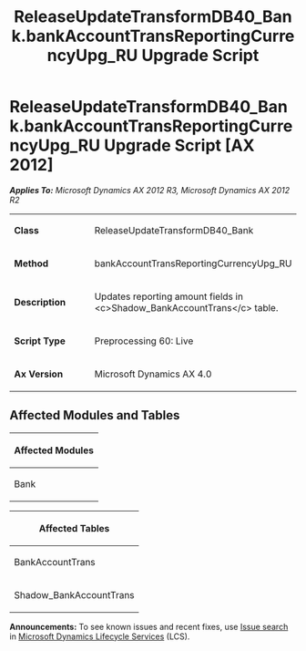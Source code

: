 ﻿---
title: ReleaseUpdateTransformDB40_Bank.bankAccountTransReportingCurrencyUpg_RU Upgrade Script
TOCTitle: ReleaseUpdateTransformDB40_Bank.bankAccountTransReportingCurrencyUpg_RU Upgrade Script
ms:assetid: 89974035-daca-39ec-40b2-a5349a02be84
ms:mtpsurl: https://msdn.microsoft.com/en-us/library/JJ736383(v=AX.60)
ms:contentKeyID: 49709573
ms.date: 05/18/2015
mtps_version: v=AX.60
---

# ReleaseUpdateTransformDB40\_Bank.bankAccountTransReportingCurrencyUpg\_RU Upgrade Script [AX 2012]


_**Applies To:** Microsoft Dynamics AX 2012 R3, Microsoft Dynamics AX 2012 R2_

<table>
<colgroup>
<col style="width: 50%" />
<col style="width: 50%" />
</colgroup>
<tbody>
<tr class="odd">
<td><p><strong>Class</strong></p></td>
<td><p>ReleaseUpdateTransformDB40_Bank</p></td>
</tr>
<tr class="even">
<td><p><strong>Method</strong></p></td>
<td><p>bankAccountTransReportingCurrencyUpg_RU</p></td>
</tr>
<tr class="odd">
<td><p><strong>Description</strong></p></td>
<td><p>Updates reporting amount fields in &lt;c&gt;Shadow_BankAccountTrans&lt;/c&gt; table.</p></td>
</tr>
<tr class="even">
<td><p><strong>Script Type</strong></p></td>
<td><p>Preprocessing 60: Live</p></td>
</tr>
<tr class="odd">
<td><p><strong>Ax Version</strong></p></td>
<td><p>Microsoft Dynamics AX 4.0</p></td>
</tr>
</tbody>
</table>


## Affected Modules and Tables

<table>
<colgroup>
<col style="width: 100%" />
</colgroup>
<thead>
<tr class="header">
<th><p>Affected Modules</p></th>
</tr>
</thead>
<tbody>
<tr class="odd">
<td><p>Bank</p></td>
</tr>
</tbody>
</table>


<table>
<colgroup>
<col style="width: 100%" />
</colgroup>
<thead>
<tr class="header">
<th><p>Affected Tables</p></th>
</tr>
</thead>
<tbody>
<tr class="odd">
<td><p>BankAccountTrans</p></td>
</tr>
<tr class="even">
<td><p>Shadow_BankAccountTrans</p></td>
</tr>
</tbody>
</table>

  
**Announcements:** To see known issues and recent fixes, use [Issue search](http://go.microsoft.com/fwlink/?linkid=389258) in [Microsoft Dynamics Lifecycle Services](http://go.microsoft.com/fwlink/?linkid=306505) (LCS).

